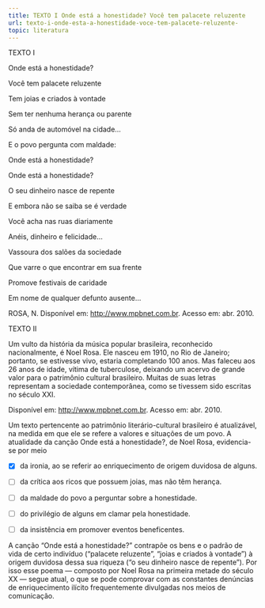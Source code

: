 ```yaml
---
title: TEXTO I Onde está a honestidade? Você tem palacete reluzente
url: texto-i-onde-esta-a-honestidade-voce-tem-palacete-reluzente-
topic: literatura
---
```



TEXTO I

Onde está a honestidade?

Você tem palacete reluzente

Tem joias e criados à vontade

Sem ter nenhuma herança ou parente

Só anda de automóvel na cidade…

E o povo pergunta com maldade:

Onde está a honestidade?

Onde está a honestidade?

O seu dinheiro nasce de repente

E embora não se saiba se é verdade

Você acha nas ruas diariamente

Anéis, dinheiro e felicidade…

Vassoura dos salões da sociedade

Que varre o que encontrar em sua frente

Promove festivais de caridade

Em nome de qualquer defunto ausente…

ROSA, N. Disponível em: http://www.mpbnet.com.br. Acesso em: abr. 2010.

TEXTO II

Um vulto da história da música popular brasileira, reconhecido nacionalmente, é Noel Rosa. Ele nasceu em 1910, no Rio de Janeiro; portanto, se estivesse vivo, estaria completando 100 anos. Mas faleceu aos 26 anos de idade, vítima de tuberculose, deixando um acervo de grande valor para o patrimônio cultural brasileiro. Muitas de suas letras representam a sociedade contemporânea, como se tivessem sido escritas no século XXI.

Disponível em: http://www.mpbnet.com.br. Acesso em: abr. 2010.

Um texto pertencente ao patrimônio literário-cultural brasileiro é atualizável, na medida em que ele se refere a valores e situações de um povo. A atualidade da canção Onde está a honestidade?, de Noel Rosa, evidencia-se por meio



- [x] da ironia, ao se referir ao enriquecimento de origem duvidosa de alguns.
- [ ] da crítica aos ricos que possuem joias, mas não têm herança.
- [ ] da maldade do povo a perguntar sobre a honestidade.
- [ ] do privilégio de alguns em clamar pela honestidade.
- [ ] da insistência em promover eventos beneficentes.


A canção “Onde está a honestidade?” contrapõe os bens e o padrão de vida de certo indivíduo (“palacete reluzente”, “joias e criados à vontade”) à origem duvidosa dessa sua riqueza (“o seu dinheiro nasce de repente”). Por isso esse poema — composto por Noel Rosa na primeira metade do século XX — segue atual, o que se pode comprovar com as constantes denúncias de enriquecimento ilícito frequentemente divulgadas nos meios de comunicação.
